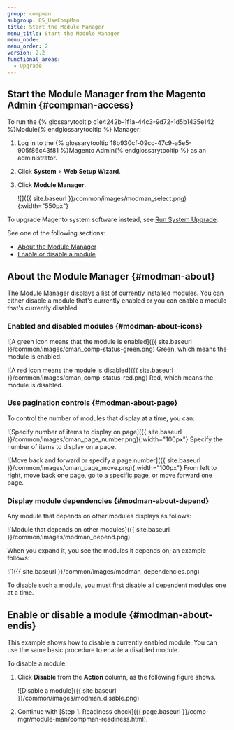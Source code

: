 ```yaml
---
group: compman
subgroup: 05_UseCompMan
title: Start the Module Manager
menu_title: Start the Module Manager
menu_node:
menu_order: 2
version: 2.2
functional_areas:
  - Upgrade
---
```


## Start the Module Manager from the Magento Admin {#compman-access}

To run the {% glossarytooltip c1e4242b-1f1a-44c3-9d72-1d5b1435e142 %}Module{% endglossarytooltip %} Manager:

1.	Log in to the {% glossarytooltip 18b930cf-09cc-47c9-a5e5-905f86c43f81 %}Magento Admin{% endglossarytooltip %} as an administrator.
2.	Click **System** > **Web Setup Wizard**.
3.	Click **Module Manager**.

	![]({{ site.baseurl }}/common/images/modman_select.png){:width="550px"}

To upgrade Magento system software instead, see <a href="{{ page.baseurl }}/comp-mgr/upgrader/upgrade-start.html">Run System Upgrade</a>.

See one of the following sections:

*	[About the Module Manager](#modman-about)
*	[Enable or disable a module](#modman-about-endis)

## About the Module Manager {#modman-about}

The Module Manager displays a list of currently installed modules. You can either disable a module that's currently enabled or you can enable a module that's currently disabled.

### Enabled and disabled modules {#modman-about-icons}
![A green icon means that the module is enabled]({{ site.baseurl }}/common/images/cman_comp-status-green.png) Green, which means the module is enabled.

![A red icon means the module is disabled]({{ site.baseurl }}/common/images/cman_comp-status-red.png) Red, which means the module is disabled.

### Use pagination controls {#modman-about-page}

To control the number of modules that display at a time, you can:

![Specify number of items to display on page]({{ site.baseurl }}/common/images/cman_page_number.png){:width="100px"} Specify the number of items to display on a page.

![Move back and forward or specify a page number]({{ site.baseurl }}/common/images/cman_page_move.png){:width="100px"} From left to right, move back one page, go to a specific page, or move forward one page.

### Display module dependencies {#modman-about-depend}

Any module that depends on other modules displays as follows:

![Module that depends on other modules]({{ site.baseurl }}/common/images/modman_depend.png)

When you expand it, you see the modules it depends on; an example follows:

![]({{ site.baseurl }}/common/images/modman_dependencies.png)

To disable such a module, you must first disable all dependent modules one at a time.

## Enable or disable a module {#modman-about-endis}

This example shows how to disable a currently enabled module. You can use the same basic procedure to enable a disabled module.

To disable a module:

1.	Click **Disable** from the **Action** column, as the following figure shows.

	![Disable a module]({{ site.baseurl }}/common/images/modman_disable.png)
2.	Continue with [Step 1. Readiness check]({{ page.baseurl }}/comp-mgr/module-man/compman-readiness.html).
